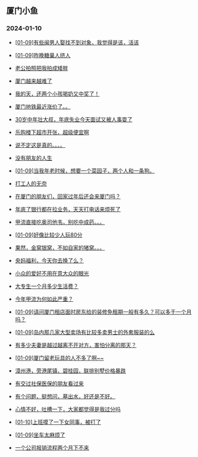 ## 厦门小鱼 
### 2024-01-10

+ [[01-09]有些闽男人娶找不到对象，我觉得是该，活该](http://bbs.xmfish.com/read-htm-tid-18132652.html)

+ [[01-09]昨晚糖巢人挤人](http://bbs.xmfish.com/read-htm-tid-18132794.html)

+ [老公拍照把我拍成矮胖](http://bbs.xmfish.com/read-htm-tid-18132728.html)

+ [厦门越来越难了](http://bbs.xmfish.com/read-htm-tid-18132657.html)

+ [我的天，还两个小孩喝奶又中奖了！](http://bbs.xmfish.com/read-htm-tid-18132727.html)

+ [厦门地铁最近涨价了。。](http://bbs.xmfish.com/read-htm-tid-18132801.html)

+ [30岁中年壮大叔，年底失业今天面试又被人事耍了](http://bbs.xmfish.com/read-htm-tid-18132757.html)

+ [乐购楼下超市开张，超级便宜啊](http://bbs.xmfish.com/read-htm-tid-18132732.html)

+ [说不定这是真的。。。。](http://bbs.xmfish.com/read-htm-tid-18132610.html)

+ [没有朋友的人生](http://bbs.xmfish.com/read-htm-tid-18132749.html)

+ [[01-09]当我年老时候，想要一个菜园子，两个人和一条狗。](http://bbs.xmfish.com/read-htm-tid-18132869.html)

+ [打工人的无奈](http://bbs.xmfish.com/read-htm-tid-18132919.html)

+ [在厦门的朋友们，回家过年后还会来厦门吗？](http://bbs.xmfish.com/read-htm-tid-18132834.html)

+ [年底了银行都在拉业务，天天打电话来烦死了](http://bbs.xmfish.com/read-htm-tid-18132863.html)

+ [甲流直接吃奥司他韦，别吃中成药。。。](http://bbs.xmfish.com/read-htm-tid-18132842.html)

+ [[01-09]好像比较少人玩80分](http://bbs.xmfish.com/read-htm-tid-18132905.html)

+ [果然，金窝银窝，不如自家的猪窝。。。](http://bbs.xmfish.com/read-htm-tid-18132949.html)

+ [央妈福利，今天你去换了么？](http://bbs.xmfish.com/read-htm-tid-18132965.html)

+ [小众的爱好不用在意大众的眼光](http://bbs.xmfish.com/read-htm-tid-18132920.html)

+ [大专生一个月多少生活费？](http://bbs.xmfish.com/read-htm-tid-18132873.html)

+ [今年甲流为何如此严重？](http://bbs.xmfish.com/read-htm-tid-18133020.html)

+ [[01-09]请问厦门租店面时房东给的装修免租期一般有多久？可以多于一个月吗？](http://bbs.xmfish.com/read-htm-tid-18132895.html)

+ [[01-09]岛内那几家大型卖场有比较多卖男士的外套服装的么](http://bbs.xmfish.com/read-htm-tid-18132925.html)

+ [有多少夫妻是越过越离不开对方，害怕分离的那天？](http://bbs.xmfish.com/read-htm-tid-18133078.html)

+ [[01-09]厦门留老玩具的人不多了啊~~](http://bbs.xmfish.com/read-htm-tid-18132972.html)

+ [漳州港，旁港尾镇，碧桂园，联排别墅价格暴跌](http://bbs.xmfish.com/read-htm-tid-18133089.html)

+ [有交过社保医保的朋友看过来](http://bbs.xmfish.com/read-htm-tid-18132879.html)

+ [有个问题，挺想问，墓出水，好还是不好。](http://bbs.xmfish.com/read-htm-tid-18133007.html)

+ [心情不好，吐槽一下，大家都觉得是我过分吗](http://bbs.xmfish.com/read-htm-tid-18133100.html)

+ [[01-10]上班摸了一下女同事，被打了](http://bbs.xmfish.com/read-htm-tid-18133221.html)

+ [[01-09]坐车太麻烦了](http://bbs.xmfish.com/read-htm-tid-18132987.html)

+ [一个公司报销流程两个月下不来](http://bbs.xmfish.com/read-htm-tid-18132969.html)

